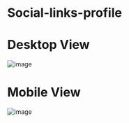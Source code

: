 # Social-links-profile
# Desktop View
![image](https://github.com/Abhi865625/Social-links-profile/assets/93569162/825a7d27-616b-4ebc-bdd8-f02f6152dc31)
# Mobile View
![image](https://github.com/Abhi865625/Social-links-profile/assets/93569162/8603a732-34cf-4c46-8377-54db1e448614)



